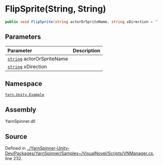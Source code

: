 # FlipSprite\(String, String\)

```csharp
public void FlipSprite(string actorOrSpriteName, string xDirection = "")
```

## Parameters

| Parameter | Description |
| :--- | :--- |
| [`string`](https://docs.microsoft.com/dotnet/api/System.String) actorOrSpriteName |  |
| [`string`](https://docs.microsoft.com/dotnet/api/System.String) xDirection |  |

## Namespace

[`Yarn.Unity.Example`](../)

## Assembly

YarnSpinner.dll

## Source

Defined in [../YarnSpinner-Unity-Dev/Packages/YarnSpinner/Samples~/VisualNovel/Scripts/VNManager.cs](https://github.com/YarnSpinnerTool/YarnSpinner-Unity//blob/develop/Samples~/VisualNovel/Scripts/VNManager.cs#L232), line 232.

